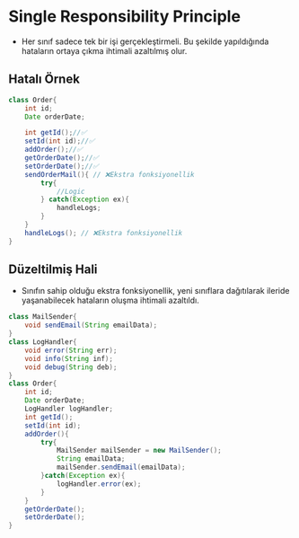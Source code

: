 # Single Responsibility Principle
* Her sınıf sadece tek bir işi gerçekleştirmeli. Bu şekilde yapıldığında  hataların ortaya çıkma ihtimali azaltılmış olur.

## Hatalı Örnek
```java
class Order{
	int id;
	Date orderDate;

	int getId();//✅
	setId(int id);//✅
	addOrder();//✅
	getOrderDate();//✅
	setOrderDate();//✅
	sendOrderMail(){ // ❌Ekstra fonksiyonellik
		try{
			//Logic
		} catch(Exception ex){
			handleLogs;
		}
	}
	handleLogs(); // ❌Ekstra fonksiyonellik
}
```
## Düzeltilmiş Hali
* Sınıfın sahip olduğu ekstra fonksiyonellik, yeni sınıflara dağıtılarak ileride yaşanabilecek hataların oluşma ihtimali azaltıldı.
```java
class MailSender{
	void sendEmail(String emailData);
}
class LogHandler{
	void error(String err);
	void info(String inf);
	void debug(String deb);
}
class Order{
	int id;
	Date orderDate;
	LogHandler logHandler;
	int getId();
	setId(int id);
	addOrder(){
		try{
			MailSender mailSender = new MailSender();
			String emailData;
			mailSender.sendEmail(emailData);
		}catch(Exception ex){
			logHandler.error(ex);
		}
	}
	getOrderDate();
	setOrderDate();
}

```
